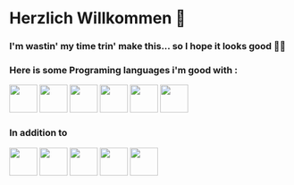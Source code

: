 <h1>Herzlich Willkommen 👋</h1>
<h3>I'm wastin' my time trin' make this... so I hope it looks good 🫡🫡</h3>

<h3>Here is some Programing languages i'm good with :</h3>
<div>
  <img src="https://mobotics.in/assets/images/technology/Python.jpg" style="height:50px">
  <img src="https://pbs.twimg.com/profile_images/499913018361131009/4AYspJ8L_400x400.png" style="height:50px">
  <img src="https://images.velog.io/images/rememberme_jhk/post/2a1c5b17-c028-421f-a870-3538078a841c/js.png" style="height:50px">
  <img src="https://www.logicsolutions.com/wp-content/uploads/2015/06/html5.png" style="height:50px">
  <img src="https://imagizer.imageshack.com/img924/5796/v2DlWx.png" style="height:50px">
  <img src="https://process.fs.teachablecdn.com/ADNupMnWyR7kCWRvm76Laz/resize=width:705/https://file-uploads.teachablecdn.com/b3be7e3bb83f4d50a65534c37658f1f1/97f0da12713343e598c9be4b6fe12099" style="height:50px">
</div>
  <h3> In addition to </h3>
  <div>
  <img src="https://buttercms.com/static/images/tech_banners/Nextjs.b8a717322c08.png" style="height:50px">
  <img src="https://th.bing.com/th/id/OIP.TH_embfjqt8cAZIDg5JTEQAAAA?rs=1&pid=ImgDetMain" style="height:50px">
  <img src="https://tymly.io/wp-content/uploads/2017/12/node-js-WMFS-for-tymly.png" style="height:50px">
  <img src="https://itguru.vn/blog/wp-content/uploads/2020/06/Express-JS-logo.jpg" style="height:50px">
  <img src="https://errorsea.com/wp-content/uploads/2020/04/mysql.png" style="height:50px">
  </div>
  
<!--
  <img src="" style="height:50px">
**Sherif-lotfy/Sherif-lotfy** is a ✨ _special_ ✨ repository because its `README.md` (this file) appears on your GitHub profile.

Here are some ideas to get you started:

- 🔭 I’m currently working on ...
- 🌱 I’m currently learning ...
- 👯 I’m looking to collaborate on ...
- 🤔 I’m looking for help with ...
- 💬 Ask me about ...
- 📫 How to reach me: ...
- 😄 Pronouns: ...
- ⚡ Fun fact: ...
-->

